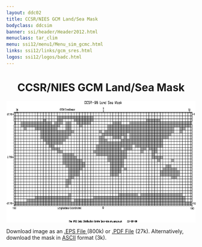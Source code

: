```yaml
---
layout: ddc02
title: CCSR/NIES GCM Land/Sea Mask
bodyclass: ddcsim
banner: ssi/header/Header2012.html
menuclass: tar_clim
menu: ssi12/menu1/Menu_sim_gcmc.html
links: ssi12/links/gcm_sres.html
logos: ssi12/logos/badc.html
---
```

 <div id="pagetitle">
 <h1 align="center">CCSR/NIES GCM Land/Sea Mask</h1>
 </div>
 <!-- End of Page Title Block -->
 
 
 <!-- Insert Land/Sea Mask Here -->
 
 
 
 <p align="center"><IMG SRC="ccsr_landsea.gif" alt="Land-sea mask" WIDTH="600" HEIGHT="324" ALIGN="middle"></p>
 
 <P>Download image as an <A HREF="ccsr_landsea.eps">.EPS File</A><A HREF="ccsr_landsea.eps">
 </A>(800k) or <A HREF="ccsr_landsea.pdf">.PDF File</A> (27k).  Alternatively, download
 the mask in <A HREF="ccsr_landsea.txt">ASCII</A> format (3k).</P>
 
 <p>&nbsp;</p>
 
 
 
 <p></p>
 
 <!-- end of center column -->
